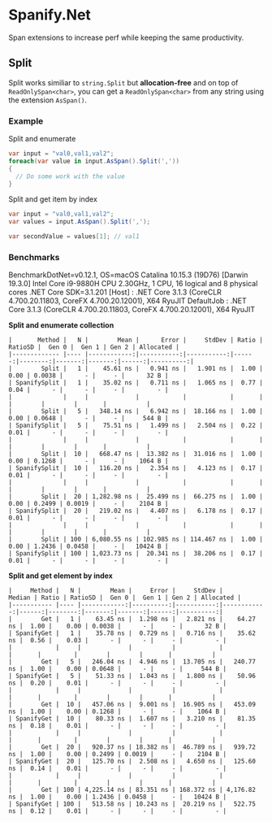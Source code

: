 # Spanify.Net

Span extensions to increase perf while keeping the same productivity.

## Split
Split works similiar to `string.Split` but **allocation-free** and on top of `ReadOnlySpan<char>`, you can get a `ReadOnlySpan<char>` from any string using the extension `AsSpan()`.

### Example

Split and enumerate
```csharp
var input = "val0,val1,val2";
foreach(var value in input.AsSpan().Split(','))
{
  // Do some work with the value
}
```

Split and get item by index
```csharp
var input = "val0,val1,val2";
var values = input.AsSpan().Split(',');

var secondValue = values[1]; // val1
```

### Benchmarks

BenchmarkDotNet=v0.12.1, OS=macOS Catalina 10.15.3 (19D76) [Darwin 19.3.0]
Intel Core i9-9880H CPU 2.30GHz, 1 CPU, 16 logical and 8 physical cores
.NET Core SDK=3.1.201
  [Host]     : .NET Core 3.1.3 (CoreCLR 4.700.20.11803, CoreFX 4.700.20.12001), X64 RyuJIT
  DefaultJob : .NET Core 3.1.3 (CoreCLR 4.700.20.11803, CoreFX 4.700.20.12001), X64 RyuJIT


**Split and enumerate collection**

```
|       Method |   N |        Mean |      Error |     StdDev | Ratio | RatioSD |  Gen 0 |  Gen 1 | Gen 2 | Allocated |
|------------- |---- |------------:|-----------:|-----------:|------:|--------:|-------:|-------:|------:|----------:|
|        Split |   1 |    45.61 ns |   0.941 ns |   1.901 ns |  1.00 |    0.00 | 0.0038 |      - |     - |      32 B |
| SpanifySplit |   1 |    35.02 ns |   0.711 ns |   1.065 ns |  0.77 |    0.04 |      - |      - |     - |         - |
|              |     |             |            |            |       |         |        |        |       |           |
|        Split |   5 |   348.14 ns |   6.942 ns |  18.166 ns |  1.00 |    0.00 | 0.0648 |      - |     - |     544 B |
| SpanifySplit |   5 |    75.51 ns |   1.499 ns |   2.504 ns |  0.22 |    0.01 |      - |      - |     - |         - |
|              |     |             |            |            |       |         |        |        |       |           |
|        Split |  10 |   668.47 ns |  13.382 ns |  31.016 ns |  1.00 |    0.00 | 0.1268 |      - |     - |    1064 B |
| SpanifySplit |  10 |   116.20 ns |   2.354 ns |   4.123 ns |  0.17 |    0.01 |      - |      - |     - |         - |
|              |     |             |            |            |       |         |        |        |       |           |
|        Split |  20 | 1,282.98 ns |  25.499 ns |  66.275 ns |  1.00 |    0.00 | 0.2499 | 0.0019 |     - |    2104 B |
| SpanifySplit |  20 |   219.02 ns |   4.407 ns |   6.178 ns |  0.17 |    0.01 |      - |      - |     - |         - |
|              |     |             |            |            |       |         |        |        |       |           |
|        Split | 100 | 6,080.55 ns | 102.985 ns | 114.467 ns |  1.00 |    0.00 | 1.2436 | 0.0458 |     - |   10424 B |
| SpanifySplit | 100 | 1,023.73 ns |  20.341 ns |  38.206 ns |  0.17 |    0.01 |      - |      - |     - |         - |
```

**Split and get element by index**

```
|     Method |   N |        Mean |     Error |     StdDev |      Median | Ratio | RatioSD |  Gen 0 |  Gen 1 | Gen 2 | Allocated |
|----------- |---- |------------:|----------:|-----------:|------------:|------:|--------:|-------:|-------:|------:|----------:|
|        Get |   1 |    63.45 ns |  1.298 ns |   2.821 ns |    64.27 ns |  1.00 |    0.00 | 0.0038 |      - |     - |      32 B |
| SpanifyGet |   1 |    35.78 ns |  0.729 ns |   0.716 ns |    35.62 ns |  0.56 |    0.03 |      - |      - |     - |         - |
|            |     |             |           |            |             |       |         |        |        |       |           |
|        Get |   5 |   246.04 ns |  4.946 ns |  13.705 ns |   240.77 ns |  1.00 |    0.00 | 0.0648 |      - |     - |     544 B |
| SpanifyGet |   5 |    51.33 ns |  1.043 ns |   1.800 ns |    50.96 ns |  0.20 |    0.01 |      - |      - |     - |         - |
|            |     |             |           |            |             |       |         |        |        |       |           |
|        Get |  10 |   457.06 ns |  9.001 ns |  16.905 ns |   453.09 ns |  1.00 |    0.00 | 0.1268 |      - |     - |    1064 B |
| SpanifyGet |  10 |    80.33 ns |  1.607 ns |   3.210 ns |    81.35 ns |  0.18 |    0.01 |      - |      - |     - |         - |
|            |     |             |           |            |             |       |         |        |        |       |           |
|        Get |  20 |   920.37 ns | 18.382 ns |  46.789 ns |   939.72 ns |  1.00 |    0.00 | 0.2499 | 0.0019 |     - |    2104 B |
| SpanifyGet |  20 |   125.70 ns |  2.508 ns |   4.650 ns |   125.60 ns |  0.14 |    0.01 |      - |      - |     - |         - |
|            |     |             |           |            |             |       |         |        |        |       |           |
|        Get | 100 | 4,225.14 ns | 83.351 ns | 168.372 ns | 4,176.82 ns |  1.00 |    0.00 | 1.2436 | 0.0458 |     - |   10424 B |
| SpanifyGet | 100 |   513.58 ns | 10.243 ns |  20.219 ns |   522.75 ns |  0.12 |    0.01 |      - |      - |     - |         - |
```
